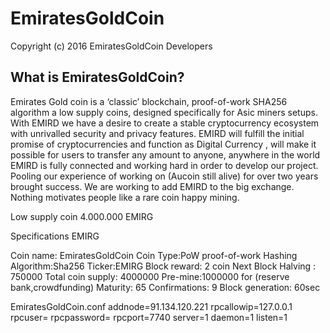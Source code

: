 EmiratesGoldCoin 
================================

Copyright (c) 2016 EmiratesGoldCoin Developers

What is EmiratesGoldCoin?
----------------

Emirates Gold coin  is a ‘classic’ blockchain, proof-of-work SHA256 algorithm a low supply coins, designed specifically for Asic miners setups.
With EMIRD we have a desire to create a stable cryptocurrency ecosystem with unrivalled security and privacy features.
EMIRD will fulfill the initial promise of cryptocurrencies and function as Digital Currency , will make it possible for users to transfer 
any amount to anyone, anywhere in the world
EMIRD is fully connected and working hard in order to develop our project.
Pooling our experience of working on (Aucoin still alive) for over two years brought success.
We are working to add EMIRD to the big exchange.
Nothing motivates people like a rare coin happy mining.

Low supply coin
4.000.000 EMIRG


Specifications EMIRG

Coin name:  EmiratesGoldCoin 
Coin Type:PoW proof-of-work
Hashing Algorithm:Sha256
Ticker:EMIRG
Block reward: 2 coin
Next Block Halving : 750000
Total coin supply: 4000000
Pre-mine:1000000 for (reserve bank,crowdfunding)
Maturity: 65
Confirmations: 9
Block generation: 60sec

EmiratesGoldCoin.conf
addnode=91.134.120.221
rpcallowip=127.0.0.1
rpcuser=
rpcpassword=
rpcport=7740
server=1
daemon=1
listen=1


